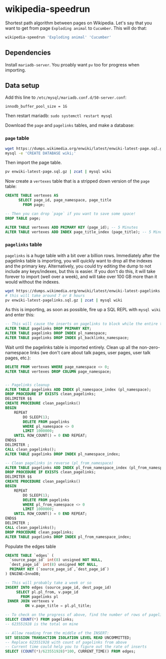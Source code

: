 # wikipedia-speedrun

Shortest path algorithm between pages on Wikipedia. Let's say that you want to get from page `Exploding animal` to `Cucumber`. This will do that:

```sh
wikipedia-speedrun 'Exploding animal' 'Cucumber'
```

## Dependencies

Install `mariadb-server`. You proably want `pv` too for progress when importing.
## Data setup

Add this line to `/etc/mysql/mariadb.conf.d/50-server.conf`:

```
innodb_buffer_pool_size = 1G
```

Then restart mariadb: `sudo systemctl restart mysql`

Download the `page` and `pagelinks` tables, and make a database:

### `page` table

```bash
wget https://dumps.wikimedia.org/enwiki/latest/enwiki-latest-page.sql.gz
mysql -e 'CREATE DATABASE wiki;'
```

Then import the page table.

```sh
pv enwiki-latest-page.sql.gz | zcat | mysql wiki
```

Now create a `vertexes` table that is a stripped down version of the `page` table:

```sql
CREATE TABLE vertexes AS
      SELECT page_id, page_namespace, page_title
        FROM page;

-- Then you can drop `page` if you want to save some space!
DROP TABLE page;

ALTER TABLE vertexes ADD PRIMARY KEY (page_id); -- 5 Minutes
ALTER TABLE vertexes ADD INDEX page_title_index (page_title); -- 5 Minutes
```

### `pagelinks` table

`pagelinks` is a huge table with a bit over a billion rows. Immediately after the pagelinks table is importing, you will quickly want to drop all the indexes and the primary key. Alternatively, you could try editing the dump to not include any keys/indexes, but this is easier. If you don't do this, it will take forever to import (well over a week), and will take over 100 GB more than it would without the indexes.

```sh
wget https://dumps.wikimedia.org/enwiki/latest/enwiki-latest-pagelinks.sql.gz
# this will take around 7 or 8 hours
pv enwiki-latest-pagelinks.sql.gz | zcat | mysql wiki
```

As this is importing, as soon as possible, fire up a SQL REPL with `mysql wiki` and enter this:

```sql
-- This will cause the inserts on pagelinks to block while the entire table is copied, so don't wait long to start it!
ALTER TABLE pagelinks DROP PRIMARY KEY;
ALTER TABLE pagelinks DROP INDEX pl_namespace;
ALTER TABLE pagelinks DROP INDEX pl_backlinks_namespace;
```

Wait until the pagelinks table is imported entirely. Clean up all the non-zero-namespace links (we don't care about talk pages, user pages, user talk pages, etc.):

```sql
DELETE FROM vertexes WHERE page_namespace <> 0;
ALTER TABLE vertexes DROP COLUMN page_namespace;


-- Pagelinks cleanup
ALTER TABLE pagelinks ADD INDEX pl_namespace_index (pl_namespace);
DROP PROCEDURE IF EXISTS clean_pagelinks;
DELIMITER $$
CREATE PROCEDURE clean_pagelinks()
BEGIN
    REPEAT
        DO SLEEP(1);
        DELETE FROM pagelinks
        WHERE pl_namespace <> 0
        LIMIT 1000000;
    UNTIL ROW_COUNT() = 0 END REPEAT;
END$$
DELIMITER ;
CALL clean_pagelinks();
ALTER TABLE pagelinks DROP INDEX pl_namespace_index;

-- Clean pagelinks in reverse (pl_from_namespace)
ALTER TABLE pagelinks ADD INDEX pl_from_namespace_index (pl_from_namespace);
DROP PROCEDURE IF EXISTS clean_pagelinks;
DELIMITER $$
CREATE PROCEDURE clean_pagelinks()
BEGIN
    REPEAT
        DO SLEEP(1);
        DELETE FROM pagelinks
        WHERE pl_from_namespace <> 0
        LIMIT 1000000;
    UNTIL ROW_COUNT() = 0 END REPEAT;
END$$
DELIMITER ;
CALL clean_pagelinks();
DROP PROCEDURE clean_pagelinks;
ALTER TABLE pagelinks DROP INDEX pl_from_namespace_index;
```

Populate the edges table

```sql
CREATE TABLE `edges` (
  `source_page_id` int(8) unsigned NOT NULL,
  `dest_page_id` int(8) unsigned NOT NULL,
  PRIMARY KEY (`source_page_id`,`dest_page_id`)
) ENGINE=InnoDB;

-- This will probably take a week or so
INSERT INTO edges (source_page_id, dest_page_id)
     SELECT pl.pl_from, v.page_id
       FROM pagelinks pl
 INNER JOIN vertexes v
         ON v.page_title = pl.pl_title;

-- To check on the progress of above, find the number of rows of pagelinks:
SELECT COUNT(*) FROM pagelinks;
-- 623551928 is the total on mine

-- Allow reading from the middle of the INSERT:
SET SESSION TRANSACTION ISOLATION LEVEL READ UNCOMMITTED;
-- Replace 623551928 with count of pagelinks from above
-- Current time could help you to figure out the rate of inserts
SELECT (COUNT(*)/623551928)*100, CURRENT_TIME() FROM edges;
```
